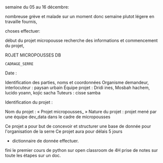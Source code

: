 semaine du 05 au 16 décembre:

nombreuse grève et malade sur un moment donc semaine plutot légere en travaille fournis, 

choses effectuer:

début du projet micropousse recherche des informations et commencement du projet,

ROJET MICROPOUSSES DB

    CADRAGE_SERRE

Date : 

Identification des parties, noms et coordonnées
Organisme demandeur, interlocuteur : paysan urbain 
Équipe projet : Dridi ines, Mosbah hachem, lucido yoann, kojic sacha 
Tuteurs : cisse samba 

Identification du projet :

Nom du projet : « Projet micropousses_ »
Nature du projet : projet mené par une équipe dev_data dans le cadre de micropousses

Ce projet a pour but de concevoir et structurer une base de donnée pour l'organisation de la serre 
Ce projet aura pour délais 5 jours


+ dictionnaire de donnée effectuer.

fini le premier cours de python sur open classroom de 4H prise de notes sur toute les étapes sur un doc.

